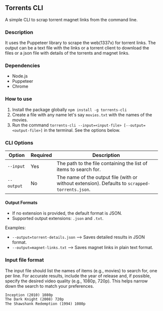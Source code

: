 ## Torrents CLI

A simple CLI to scrap torrent magnet links from the command line.

### Description

It uses the Puppeteer library to scrape the web(1337x) for torrent links. The output can be a text file with the links or a torrent client to download the files or a json file with details of the torrents and magnet links.

### Dependencies

- Node.js
- Puppeteer
- Chrome

### How to use

1. Install the package globally `npm install -g torrents-cli`
2. Create a file with any name let's say `movies.txt` with the names of the movies.
3. Run the command `torrents-cli --input=<input-file> [--output=<output-file>]` in the terminal. See the options below.

### CLI Options

| Option            | Required | Description                                                                                    |
| ----------------- | -------- | ---------------------------------------------------------------------------------------------- |
| `--input`         | Yes      | The path to the file containing the list of items to search for.                               |
| `--output` &nbsp; | No       | The name of the output file (with or without extension). Defaults to `scrapped-torrents.json`. |

#### Output Formats

- If no extension is provided, the default format is JSON.
- Supported output extensions: `.json` and `.txt`.

Examples:

- `--output=torrent-details.json` --> Saves detailed results in JSON format.
- `--output=magnet-links.txt` --> Saves magnet links in plain text format.

### Input file format

The input file should list the names of items (e.g., movies) to search for, one per line. For accurate results, include the year of release and, if possible, specify the desired video quality (e.g., 1080p, 720p). This helps narrow down the search to match your preferences.

```txt
Inception (2010) 1080p
The Dark Knight (2008) 720p
The Shawshank Redemption (1994) 1080p
```
